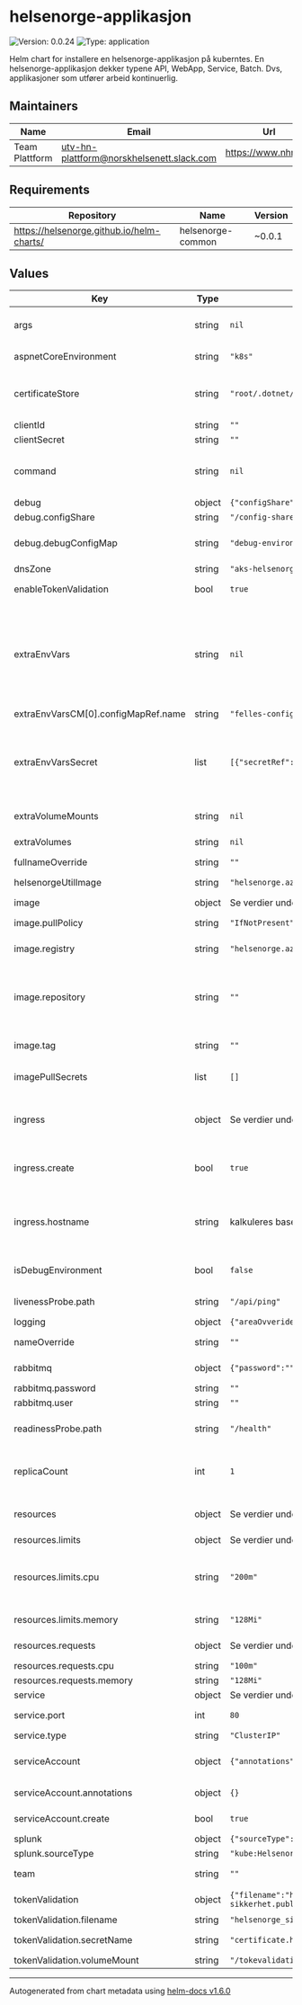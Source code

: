 # helsenorge-applikasjon

![Version: 0.0.24](https://img.shields.io/badge/Version-0.0.24-informational?style=flat-square) ![Type: application](https://img.shields.io/badge/Type-application-informational?style=flat-square)

Helm chart for installere en helsenorge-applikasjon på kuberntes. En helsenorge-applikasjon dekker typene API, WebApp, Service, Batch. Dvs, applikasjoner som utfører arbeid kontinuerlig.

## Maintainers

| Name | Email | Url |
| ---- | ------ | --- |
| Team Plattform | utv-hn-plattform@norskhelsenett.slack.com | https://www.nhn.no/ |

## Requirements

| Repository | Name | Version |
|------------|------|---------|
| https://helsenorge.github.io/helm-charts/ | helsenorge-common | ~0.0.1 |

## Values

| Key | Type | Default | Description |
|-----|------|---------|-------------|
| args | string | `nil` | Ovveride default container args - Les mer om Command and Arguments for kontainere [her](https://kubernetes.io/docs/tasks/inject-data-application/define-command-argument-container/). |
| aspnetCoreEnvironment | string | `"k8s"` | setter ASPNETCORE_ENVIRONMENT environment-variabelen i pod |
| certificateStore | string | `"root/.dotnet/corefx/cryptography/x509stores/my"` | Path til certificate-store som sertifikater installeres til ved bruk av [certificate tool](https://github.com/gsoft-inc/dotnet-certificate-tool). Fallback plassering for [CurrentUser\My](https://docs.microsoft.com/nb-no/dotnet/standard/security/cross-platform-cryptography#the-my-store) på linux.  |
| clientId | string | `""` | ClientId for applikasjonen |
| clientSecret | string | `""` | Tilhørende secret |
| command | string | `nil` | Ovveride default container command - defaulter til "dotnet" - Les mer om Command and Arguments for kontainere [her](https://kubernetes.io/docs/tasks/inject-data-application/define-command-argument-container/). |
| debug | object | `{"configShare":"/config-share/","debugConfigMap":"debug-environment"}` | Debugmodus - Settings for debugmodus |
| debug.configShare | string | `"/config-share/"` | Path til hvor debug-fil mountes i pod'en. |
| debug.debugConfigMap | string | `"debug-environment"` | Navn på config-map som inneholder debug-dll. Denne må eksistere i namespace fra før. |
| dnsZone | string | `"aks-helsenorge.utvikling"` | Dns-sonen til miljøet. |
| enableTokenValidation | bool | `true` | Muligjor tokenvalidering i applikasjonen ved å tilgjengeliggjøre sertifikatet i podden. |
| extraEnvVars | string | `nil` | Environment variabler som tilgjengeliggjøres podden - Brukes for å overstyre config-settings Skrives på formen key: value Husk å bruke prefix HN_ for at environment-variabelen skal leses inn av config-systemet HN_ConfigurationSettings_Connectionstring: "Server=sql;Database=databaename;User Id=user;Password=password;" |
| extraEnvVarsCM[0].configMapRef.name | string | `"felles-config"` |  |
| extraEnvVarsSecret | list | `[{"secretRef":{"name":"felles-config"}}]` | Navn på eksisterende secret som inneholder extra env-vars - må skrives på formen for en gyldig secretRef og secret må eksistere fra før. Hvis du legger til flere, husk å bevare eventuelle defaults ved å ekplisitt definere i tillegg i din values-fil. - secretRef:    name: mysecret |
| extraVolumeMounts | string | `nil` | Definisjon på extra volume mount som skal mountes til podden |
| extraVolumes | string | `nil` | Definisjon på extra volume som skal tilgjengeliggjøres til deploymenten |
| fullnameOverride | string | `""` | Overrider navn på chart.  |
| helsenorgeUtilImage | string | `"helsenorge.azurecr.io/utils/certificate-tool:0.1"` | Image som inneholder diverse utils. Benyttes for installasjon av sertifikater. |
| image | object | Se verdier under | Beskriver imaget til applikasjonen |
| image.pullPolicy | string | `"IfNotPresent"` | Kubernetes image pull-policy. Les mer om image pull policy [her](https://kubernetes.io/docs/concepts/containers/images/#image-pull-policy). |
| image.registry | string | `"helsenorge.azurecr.io"` | Fra hvilket container registry skal imaget hentes.  |
| image.repository | string | `""` | Navn på imaget som skal deployes. Hvis ikke definert, settes til det samme som navnet på applikasjonen basert på releaename+applikasjonsnavn, eg configuration-internalapi. TODO: gjøre det mulig å overstyre repository |
| image.tag | string | `""` | tag identifiserer versjonen på imaget som skal deployes  |
| imagePullSecrets | list | `[]` | Referanse til secret som inneholder nøkler for å få kontakt med private container registry (hvis dette er i bruk) |
| ingress | object | Se verdier under | Beskriver hvordan komponenten skal eksponeres ut av clustert, slik at komponenten kan konsumeres av ressurser utenfor clusteret.  Les mer [her](https://kubernetes.io/docs/concepts/services-networking/ingress/). |
| ingress.create | bool | `true` | Bestemmer om en ingress skal opprettes eller ikke, false betyr at ingen ingress opprettes og komponenten kan ikke nås utenfra clusteret. |
| ingress.hostname | string | kalkuleres basert på apinavn og miljo | Bestemmer hvilket hostname ingress skal lytte på. Eks configuration-internalapi-mas01.helsenorge.utvikling. Trenger ikke overstyres med mindre man skal teste noe spesielt |
| isDebugEnvironment | bool | `false` | Debugmodus - Skrur på debug-modus i miljøet. Krever at debug.dll config-map er tilgjengelig i miljøet. |
| livenessProbe.path | string | `"/api/ping"` | [Liveness probe](https://kubernetes.io/docs/concepts/workloads/pods/pod-lifecycle/#types-of-probe) indikerer om containeren kjører ved å gjøre et http kall mot gitt path. |
| logging | object | `{"areaOvveride":""}` | Logging |
| nameOverride | string | `""` | Overrider navn på chart. Beholder release-navnet |
| rabbitmq | object | `{"password":"","user":""}` | Messagings settings - Blir tilgjengeliggjort som environment-variabler i pod |
| rabbitmq.password | string | `""` | Passord |
| rabbitmq.user | string | `""` | Bruker |
| readinessProbe.path | string | `"/health"` | [Readiness probe](https://kubernetes.io/docs/concepts/workloads/pods/pod-lifecycle/#types-of-probe) indikerer om containeren er klar for å motta requests ved å gjøre et http kall mot gitt path |
| replicaCount | int | `1` | Antall containere som kjører apiet. Disse lastbalanseres automatisk, men flere containere krever mer ressurser av clusteret. Bør overstyrers i høyere miljøer. |
| resources | object | Se verdier under | Beskriver hvor mye ressurser en pod som kjører koden skal få tilgang til. Les mer om konseptene [her](https://kubernetes.io/docs/concepts/configuration/manage-resources-containers/#requests-and-limits). |
| resources.limits | object | Se verdier under | Hvor mye ressurser er poden begrenset til. |
| resources.limits.cpu | string | `"200m"` | [Limits and requests for CPU resources are measured in cpu units. One cpu, in Kubernetes, is equivalent to 1 vCPU/Core for cloud providers and 1 hyperthread on bare-metal Intel processors](https://kubernetes.io/docs/concepts/configuration/manage-resources-containers/#meaning-of-cpu). |
| resources.limits.memory | string | `"128Mi"` | [Limits and requests for memory are measured in bytes.](https://kubernetes.io/docs/concepts/configuration/manage-resources-containers/#meaning-of-memory). |
| resources.requests | object | Se verdier under | Hvor mye ressurser poden minimum trenger. |
| resources.requests.cpu | string | `"100m"` | Samme som under resources.limits. |
| resources.requests.memory | string | `"128Mi"` | Samme som under resources.limits. |
| service | object | Se verdier under | Servicen som eksponerer apiet ut i klusteret. |
| service.port | int | `80` | Port servicen eksponerer apiet på ut i clusteret. |
| service.type | string | `"ClusterIP"` | Type service. Les mer [her](https://kubernetes.io/docs/concepts/services-networking/service/#publishing-services-service-types). |
| serviceAccount | object | `{"annotations":{},"create":true}` | Kubernetes service-konto for losningsomraade. Les mer [her](https://kubernetes.io/docs/tasks/configure-pod-container/configure-service-account/). Navn settes til det samme som applikasjon. |
| serviceAccount.annotations | object | `{}` | Spesifikke annoteringer som skal legges til servicekontoen (todo). |
| serviceAccount.create | bool | `true` | Spesifiserer om en service-konto skal opprettes. |
| splunk | object | `{"sourceType":"kube:Helsenorge"}` | Splunk |
| splunk.sourceType | string | `"kube:Helsenorge"` | Setter SourceType på loggene i splunk |
| team | string | `""` | Ansvarlig team for losningsomraade - eks "Plattform".  |
| tokenValidation | object | `{"filename":"helsenorge_sikkerhet_public.pem","secretName":"certificate.helsenorge-sikkerhet.public","volumeMount":"/tokevalidation-cert"}` | Informasjon om tokenvalideringssertifikatet i miljoet. |
| tokenValidation.filename | string | `"helsenorge_sikkerhet_public.pem"` | Navn på filen som inneholder sertifikatet |
| tokenValidation.secretName | string | `"certificate.helsenorge-sikkerhet.public"` | Navn på secret som inneholder sertifikatet.  Denne må eksistere i namespace fra før. |
| tokenValidation.volumeMount | string | `"/tokevalidation-cert"` | Path til hvor sertifikatet mountes i pod'en |

----------------------------------------------
Autogenerated from chart metadata using [helm-docs v1.6.0](https://github.com/norwoodj/helm-docs/releases/v1.6.0)
